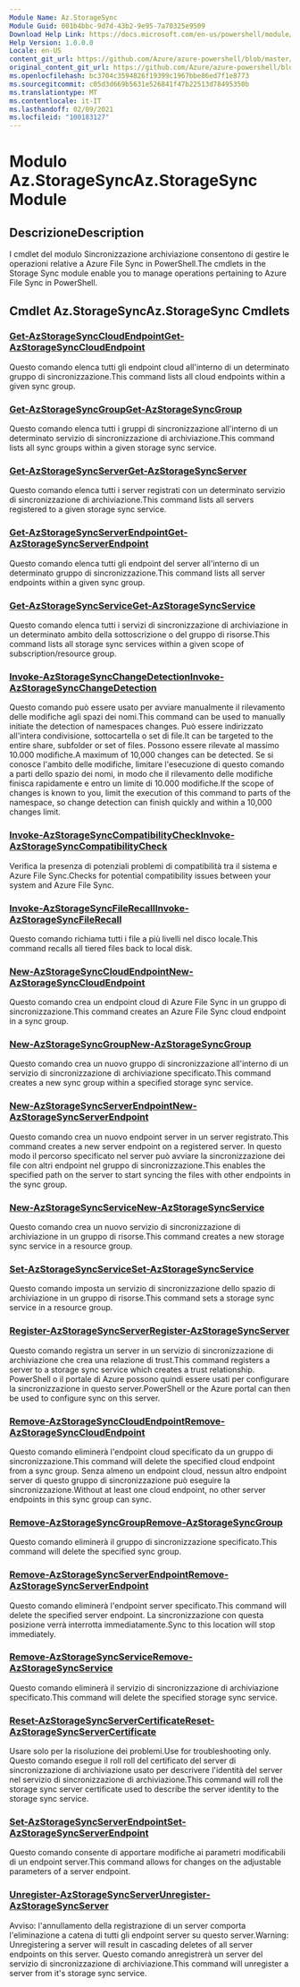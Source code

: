 ```yaml
---
Module Name: Az.StorageSync
Module Guid: 001b4bbc-9d7d-43b2-9e95-7a70325e9509
Download Help Link: https://docs.microsoft.com/en-us/powershell/module/az.storagesync
Help Version: 1.0.0.0
Locale: en-US
content_git_url: https://github.com/Azure/azure-powershell/blob/master/src/StorageSync/StorageSync/help/Az.StorageSync.md
original_content_git_url: https://github.com/Azure/azure-powershell/blob/master/src/StorageSync/StorageSync/help/Az.StorageSync.md
ms.openlocfilehash: bc3704c3594826f19399c1967bbe86ed7f1e8773
ms.sourcegitcommit: c05d3d669b5631e526841f47b22513d78495350b
ms.translationtype: MT
ms.contentlocale: it-IT
ms.lasthandoff: 02/09/2021
ms.locfileid: "100183127"
---
```

# <span data-ttu-id="dfb12-101">Modulo Az.StorageSync</span><span class="sxs-lookup"><span data-stu-id="dfb12-101">Az.StorageSync Module</span></span>
## <span data-ttu-id="dfb12-102">Descrizione</span><span class="sxs-lookup"><span data-stu-id="dfb12-102">Description</span></span>
<span data-ttu-id="dfb12-103">I cmdlet del modulo Sincronizzazione archiviazione consentono di gestire le operazioni relative a Azure File Sync in PowerShell.</span><span class="sxs-lookup"><span data-stu-id="dfb12-103">The cmdlets in the Storage Sync module enable you to manage operations pertaining to Azure File Sync in PowerShell.</span></span>

## <span data-ttu-id="dfb12-104">Cmdlet Az.StorageSync</span><span class="sxs-lookup"><span data-stu-id="dfb12-104">Az.StorageSync Cmdlets</span></span>
### [<span data-ttu-id="dfb12-105">Get-AzStorageSyncCloudEndpoint</span><span class="sxs-lookup"><span data-stu-id="dfb12-105">Get-AzStorageSyncCloudEndpoint</span></span>](Get-AzStorageSyncCloudEndpoint.md)
<span data-ttu-id="dfb12-106">Questo comando elenca tutti gli endpoint cloud all'interno di un determinato gruppo di sincronizzazione.</span><span class="sxs-lookup"><span data-stu-id="dfb12-106">This command lists all cloud endpoints within a given sync group.</span></span>

### [<span data-ttu-id="dfb12-107">Get-AzStorageSyncGroup</span><span class="sxs-lookup"><span data-stu-id="dfb12-107">Get-AzStorageSyncGroup</span></span>](Get-AzStorageSyncGroup.md)
<span data-ttu-id="dfb12-108">Questo comando elenca tutti i gruppi di sincronizzazione all'interno di un determinato servizio di sincronizzazione di archiviazione.</span><span class="sxs-lookup"><span data-stu-id="dfb12-108">This command lists all sync groups within a given storage sync service.</span></span>

### [<span data-ttu-id="dfb12-109">Get-AzStorageSyncServer</span><span class="sxs-lookup"><span data-stu-id="dfb12-109">Get-AzStorageSyncServer</span></span>](Get-AzStorageSyncServer.md)
<span data-ttu-id="dfb12-110">Questo comando elenca tutti i server registrati con un determinato servizio di sincronizzazione di archiviazione.</span><span class="sxs-lookup"><span data-stu-id="dfb12-110">This command lists all servers registered to a given storage sync service.</span></span>

### [<span data-ttu-id="dfb12-111">Get-AzStorageSyncServerEndpoint</span><span class="sxs-lookup"><span data-stu-id="dfb12-111">Get-AzStorageSyncServerEndpoint</span></span>](Get-AzStorageSyncServerEndpoint.md)
<span data-ttu-id="dfb12-112">Questo comando elenca tutti gli endpoint del server all'interno di un determinato gruppo di sincronizzazione.</span><span class="sxs-lookup"><span data-stu-id="dfb12-112">This command lists all server endpoints within a given sync group.</span></span>

### [<span data-ttu-id="dfb12-113">Get-AzStorageSyncService</span><span class="sxs-lookup"><span data-stu-id="dfb12-113">Get-AzStorageSyncService</span></span>](Get-AzStorageSyncService.md)
<span data-ttu-id="dfb12-114">Questo comando elenca tutti i servizi di sincronizzazione di archiviazione in un determinato ambito della sottoscrizione o del gruppo di risorse.</span><span class="sxs-lookup"><span data-stu-id="dfb12-114">This command lists all storage sync services within a given scope of subscription/resource group.</span></span>

### [<span data-ttu-id="dfb12-115">Invoke-AzStorageSyncChangeDetection</span><span class="sxs-lookup"><span data-stu-id="dfb12-115">Invoke-AzStorageSyncChangeDetection</span></span>](Invoke-AzStorageSyncChangeDetection.md)
<span data-ttu-id="dfb12-116">Questo comando può essere usato per avviare manualmente il rilevamento delle modifiche agli spazi dei nomi.</span><span class="sxs-lookup"><span data-stu-id="dfb12-116">This command can be used to manually initiate the detection of namespaces changes.</span></span> <span data-ttu-id="dfb12-117">Può essere indirizzato all'intera condivisione, sottocartella o set di file.</span><span class="sxs-lookup"><span data-stu-id="dfb12-117">It can be targeted to the entire share, subfolder or set of files.</span></span> <span data-ttu-id="dfb12-118">Possono essere rilevate al massimo 10.000 modifiche.</span><span class="sxs-lookup"><span data-stu-id="dfb12-118">A maximum of 10,000 changes can be detected.</span></span> <span data-ttu-id="dfb12-119">Se si conosce l'ambito delle modifiche, limitare l'esecuzione di questo comando a parti dello spazio dei nomi, in modo che il rilevamento delle modifiche finisca rapidamente e entro un limite di 10.000 modifiche.</span><span class="sxs-lookup"><span data-stu-id="dfb12-119">If the scope of changes is known to you, limit the execution of this command to parts of the namespace, so change detection can finish quickly and within a 10,000 changes limit.</span></span>

### [<span data-ttu-id="dfb12-120">Invoke-AzStorageSyncCompatibilityCheck</span><span class="sxs-lookup"><span data-stu-id="dfb12-120">Invoke-AzStorageSyncCompatibilityCheck</span></span>](Invoke-AzStorageSyncCompatibilityCheck.md)
<span data-ttu-id="dfb12-121">Verifica la presenza di potenziali problemi di compatibilità tra il sistema e Azure File Sync.</span><span class="sxs-lookup"><span data-stu-id="dfb12-121">Checks for potential compatibility issues between your system and Azure File Sync.</span></span>

### [<span data-ttu-id="dfb12-122">Invoke-AzStorageSyncFileRecall</span><span class="sxs-lookup"><span data-stu-id="dfb12-122">Invoke-AzStorageSyncFileRecall</span></span>](Invoke-AzStorageSyncFileRecall.md)
<span data-ttu-id="dfb12-123">Questo comando richiama tutti i file a più livelli nel disco locale.</span><span class="sxs-lookup"><span data-stu-id="dfb12-123">This command recalls all tiered files back to local disk.</span></span>

### [<span data-ttu-id="dfb12-124">New-AzStorageSyncCloudEndpoint</span><span class="sxs-lookup"><span data-stu-id="dfb12-124">New-AzStorageSyncCloudEndpoint</span></span>](New-AzStorageSyncCloudEndpoint.md)
<span data-ttu-id="dfb12-125">Questo comando crea un endpoint cloud di Azure File Sync in un gruppo di sincronizzazione.</span><span class="sxs-lookup"><span data-stu-id="dfb12-125">This command creates an Azure File Sync cloud endpoint in a sync group.</span></span>

### [<span data-ttu-id="dfb12-126">New-AzStorageSyncGroup</span><span class="sxs-lookup"><span data-stu-id="dfb12-126">New-AzStorageSyncGroup</span></span>](New-AzStorageSyncGroup.md)
<span data-ttu-id="dfb12-127">Questo comando crea un nuovo gruppo di sincronizzazione all'interno di un servizio di sincronizzazione di archiviazione specificato.</span><span class="sxs-lookup"><span data-stu-id="dfb12-127">This command creates a new sync group within a specified storage sync service.</span></span>

### [<span data-ttu-id="dfb12-128">New-AzStorageSyncServerEndpoint</span><span class="sxs-lookup"><span data-stu-id="dfb12-128">New-AzStorageSyncServerEndpoint</span></span>](New-AzStorageSyncServerEndpoint.md)
<span data-ttu-id="dfb12-129">Questo comando crea un nuovo endpoint server in un server registrato.</span><span class="sxs-lookup"><span data-stu-id="dfb12-129">This command creates a new server endpoint on a registered server.</span></span> <span data-ttu-id="dfb12-130">In questo modo il percorso specificato nel server può avviare la sincronizzazione dei file con altri endpoint nel gruppo di sincronizzazione.</span><span class="sxs-lookup"><span data-stu-id="dfb12-130">This enables the specified path on the server to start syncing the files with other endpoints in the sync group.</span></span>

### [<span data-ttu-id="dfb12-131">New-AzStorageSyncService</span><span class="sxs-lookup"><span data-stu-id="dfb12-131">New-AzStorageSyncService</span></span>](New-AzStorageSyncService.md)
<span data-ttu-id="dfb12-132">Questo comando crea un nuovo servizio di sincronizzazione di archiviazione in un gruppo di risorse.</span><span class="sxs-lookup"><span data-stu-id="dfb12-132">This command creates a new storage sync service in a resource group.</span></span>

### [<span data-ttu-id="dfb12-133">Set-AzStorageSyncService</span><span class="sxs-lookup"><span data-stu-id="dfb12-133">Set-AzStorageSyncService</span></span>](New-AzStorageSyncService.md)
<span data-ttu-id="dfb12-134">Questo comando imposta un servizio di sincronizzazione dello spazio di archiviazione in un gruppo di risorse.</span><span class="sxs-lookup"><span data-stu-id="dfb12-134">This command sets a storage sync service in a resource group.</span></span>

### [<span data-ttu-id="dfb12-135">Register-AzStorageSyncServer</span><span class="sxs-lookup"><span data-stu-id="dfb12-135">Register-AzStorageSyncServer</span></span>](Register-AzStorageSyncServer.md)
<span data-ttu-id="dfb12-136">Questo comando registra un server in un servizio di sincronizzazione di archiviazione che crea una relazione di trust.</span><span class="sxs-lookup"><span data-stu-id="dfb12-136">This command registers a server to a storage sync service which creates a trust relationship.</span></span> <span data-ttu-id="dfb12-137">PowerShell o il portale di Azure possono quindi essere usati per configurare la sincronizzazione in questo server.</span><span class="sxs-lookup"><span data-stu-id="dfb12-137">PowerShell or the Azure portal can then be used to configure sync on this server.</span></span>

### [<span data-ttu-id="dfb12-138">Remove-AzStorageSyncCloudEndpoint</span><span class="sxs-lookup"><span data-stu-id="dfb12-138">Remove-AzStorageSyncCloudEndpoint</span></span>](Remove-AzStorageSyncCloudEndpoint.md)
<span data-ttu-id="dfb12-139">Questo comando eliminerà l'endpoint cloud specificato da un gruppo di sincronizzazione.</span><span class="sxs-lookup"><span data-stu-id="dfb12-139">This command will delete the specified cloud endpoint from a sync group.</span></span> <span data-ttu-id="dfb12-140">Senza almeno un endpoint cloud, nessun altro endpoint server di questo gruppo di sincronizzazione può eseguire la sincronizzazione.</span><span class="sxs-lookup"><span data-stu-id="dfb12-140">Without at least one cloud endpoint, no other server endpoints in this sync group can sync.</span></span>

### [<span data-ttu-id="dfb12-141">Remove-AzStorageSyncGroup</span><span class="sxs-lookup"><span data-stu-id="dfb12-141">Remove-AzStorageSyncGroup</span></span>](Remove-AzStorageSyncGroup.md)
<span data-ttu-id="dfb12-142">Questo comando eliminerà il gruppo di sincronizzazione specificato.</span><span class="sxs-lookup"><span data-stu-id="dfb12-142">This command will delete the specified sync group.</span></span>

### [<span data-ttu-id="dfb12-143">Remove-AzStorageSyncServerEndpoint</span><span class="sxs-lookup"><span data-stu-id="dfb12-143">Remove-AzStorageSyncServerEndpoint</span></span>](Remove-AzStorageSyncServerEndpoint.md)
<span data-ttu-id="dfb12-144">Questo comando eliminerà l'endpoint server specificato.</span><span class="sxs-lookup"><span data-stu-id="dfb12-144">This command will delete the specified server endpoint.</span></span> <span data-ttu-id="dfb12-145">La sincronizzazione con questa posizione verrà interrotta immediatamente.</span><span class="sxs-lookup"><span data-stu-id="dfb12-145">Sync to this location will stop immediately.</span></span>

### [<span data-ttu-id="dfb12-146">Remove-AzStorageSyncService</span><span class="sxs-lookup"><span data-stu-id="dfb12-146">Remove-AzStorageSyncService</span></span>](Remove-AzStorageSyncService.md)
<span data-ttu-id="dfb12-147">Questo comando eliminerà il servizio di sincronizzazione di archiviazione specificato.</span><span class="sxs-lookup"><span data-stu-id="dfb12-147">This command will delete the specified storage sync service.</span></span>

### [<span data-ttu-id="dfb12-148">Reset-AzStorageSyncServerCertificate</span><span class="sxs-lookup"><span data-stu-id="dfb12-148">Reset-AzStorageSyncServerCertificate</span></span>](Reset-AzStorageSyncServerCertificate.md)
<span data-ttu-id="dfb12-149">Usare solo per la risoluzione dei problemi.</span><span class="sxs-lookup"><span data-stu-id="dfb12-149">Use for troubleshooting only.</span></span> <span data-ttu-id="dfb12-150">Questo comando esegue il roll roll del certificato del server di sincronizzazione di archiviazione usato per descrivere l'identità del server nel servizio di sincronizzazione di archiviazione.</span><span class="sxs-lookup"><span data-stu-id="dfb12-150">This command will roll the storage sync server certificate used to describe the server identity to the storage sync service.</span></span>

### [<span data-ttu-id="dfb12-151">Set-AzStorageSyncServerEndpoint</span><span class="sxs-lookup"><span data-stu-id="dfb12-151">Set-AzStorageSyncServerEndpoint</span></span>](Set-AzStorageSyncServerEndpoint.md)
<span data-ttu-id="dfb12-152">Questo comando consente di apportare modifiche ai parametri modificabili di un endpoint server.</span><span class="sxs-lookup"><span data-stu-id="dfb12-152">This command allows for changes on the adjustable parameters of a server endpoint.</span></span>

### [<span data-ttu-id="dfb12-153">Unregister-AzStorageSyncServer</span><span class="sxs-lookup"><span data-stu-id="dfb12-153">Unregister-AzStorageSyncServer</span></span>](Unregister-AzStorageSyncServer.md)
<span data-ttu-id="dfb12-154">Avviso: l'annullamento della registrazione di un server comporta l'eliminazione a catena di tutti gli endpoint server su questo server.</span><span class="sxs-lookup"><span data-stu-id="dfb12-154">Warning: Unregistering a server will result in cascading deletes of all server endpoints on this server.</span></span> <span data-ttu-id="dfb12-155">Questo comando anregistrerà un server del servizio di sincronizzazione di archiviazione.</span><span class="sxs-lookup"><span data-stu-id="dfb12-155">This command will unregister a server from it's storage sync service.</span></span>

